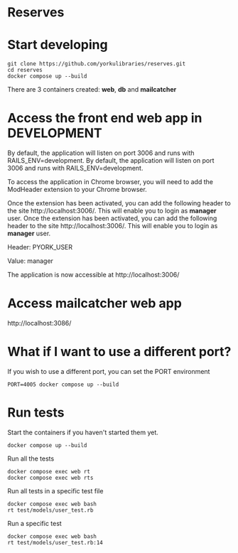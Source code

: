 # Reserves

# Start developing

```
git clone https://github.com/yorkulibraries/reserves.git
cd reserves
docker compose up --build
```

There are 3 containers created: **web**, **db** and **mailcatcher**

# Access the front end web app in DEVELOPMENT 

By default, the application will listen on port 3006 and runs with RAILS_ENV=development.
By default, the application will listen on port 3006 and runs with RAILS_ENV=development.

To access the application in Chrome browser, you will need to add the ModHeader extension to your Chrome browser.

Once the extension has been activated, you can add the following header to the site http://localhost:3006/. This will enable you to login as **manager** user.
Once the extension has been activated, you can add the following header to the site http://localhost:3006/. This will enable you to login as **manager** user.

Header: PYORK_USER

Value: manager

The application is now accessible at http://localhost:3006/

# Access mailcatcher web app

http://localhost:3086/

# What if I want to use a different port?

If you wish to use a different port, you can set the PORT environment 

```
PORT=4005 docker compose up --build
```

# Run tests

Start the containers if you haven't started them yet.

```
docker compose up --build
```

Run all the tests

```
docker compose exec web rt
docker compose exec web rts
```

Run all tests in a specific test file
```
docker compose exec web bash
rt test/models/user_test.rb
```

Run a specific test
```
docker compose exec web bash
rt test/models/user_test.rb:14
```

